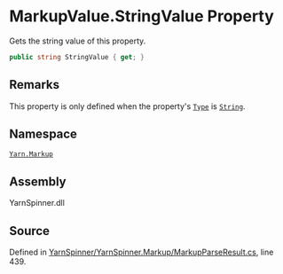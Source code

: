# MarkupValue.StringValue Property
Gets the string value of this property.

```csharp
public string StringValue { get; }
```
## Remarks

This property is only defined when the property's [`Type`](/api/csharp/yarn.markup/markupvalue.type.md) is [`String`](/api/csharp/yarn.markup/markupvaluetype.string.md).




## Namespace
[`Yarn.Markup`](/api/csharp/yarn.markup/README.md)

## Assembly
YarnSpinner.dll

## Source
Defined in [YarnSpinner/YarnSpinner.Markup/MarkupParseResult.cs](https://github.com/YarnSpinnerTool/YarnSpinner//blob/develop/YarnSpinner/YarnSpinner.Markup/MarkupParseResult.cs#L439), line 439.
